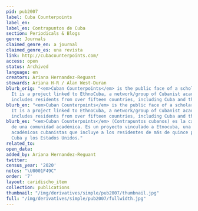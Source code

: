 ```yaml
---
pid: pub2007
label: Cuba Counterpoints
label_en:
label_es: Contrapuntos de Cuba
section: Periodicals & Blogs
genre: Journals
claimed_genre_en: a journal
claimed_genre_es: una revista
link: http://cubacounterpoints.com/
access: open
status: Archived
language: en
creators: Ariana Hernandez-Reguant
stewards: Ariana H-R / Alan West-Duran
blurb_orig: "<em>Cuban Counterpoints</em> is the public face of a scholarly community.
  It is a project linked to EthnoCuba, a network/group of Cubanist academics that
  includes residents from over fifteen countries, including Cuba and the United States."
blurb_en: "<em>Cuban Counterpoints</em> is the public face of a scholarly community.
  It is a project linked to EthnoCuba, a network/group of Cubanist academics that
  includes residents from over fifteen countries, including Cuba and the United States."
blurb_es: "<em>Cuban Counterpoints</em> (Contrapuntos cubanos) es la cara pública
  de una comunidad académica. Es un proyecto vinculado a Etnocuba, una red/grupo de
  académicos cubanistas que incluye a los residentes de más de quince países, incluidos
  Cuba y los Estados Unidos."
related_to:
open_data:
added_by: Ariana Hernandez-Reguant
twitter:
census_year: '2020'
notes: "\U0001F49C"
order: '7'
layout: caridischo_item
collection: publications
thumbnail: "/img/derivatives/simple/pub2007/thumbnail.jpg"
full: "/img/derivatives/simple/pub2007/fullwidth.jpg"
---
```

